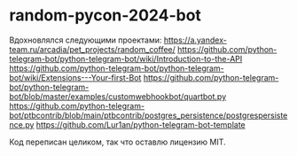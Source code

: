 # random-pycon-2024-bot

Вдохновлялся следующими проектами:
https://a.yandex-team.ru/arcadia/pet_projects/random_coffee/
https://github.com/python-telegram-bot/python-telegram-bot/wiki/Introduction-to-the-API
https://github.com/python-telegram-bot/python-telegram-bot/wiki/Extensions---Your-first-Bot
https://github.com/python-telegram-bot/python-telegram-bot/blob/master/examples/customwebhookbot/quartbot.py
https://github.com/python-telegram-bot/ptbcontrib/blob/main/ptbcontrib/postgres_persistence/postgrespersistence.py
https://github.com/Lur1an/python-telegram-bot-template

Код переписан целиком, так что оставлю лицензию MIT.
